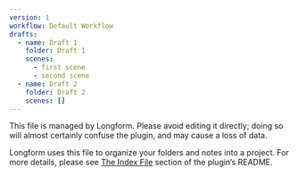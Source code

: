 ```yaml
---
version: 1
workflow: Default Workflow
drafts:
  - name: Draft 1
    folder: Draft 1
    scenes:
      - first scene
      - second scene
  - name: Draft 2
    folder: Draft 2
    scenes: []
---
```



This file is managed by Longform. Please avoid editing it directly; doing so will almost certainly confuse the plugin, and may cause a loss of data.

Longform uses this file to organize your folders and notes into a project. For more details, please see [The Index File](https://github.com/kevboh/longform#the-index-file) section of the plugin’s README.

